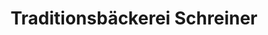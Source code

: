 ---
title: "Traditionsbäckerei Schreiner"
url: /plauen/traditionsbaeckerei-schreiner/
shop: Bäckerei
---